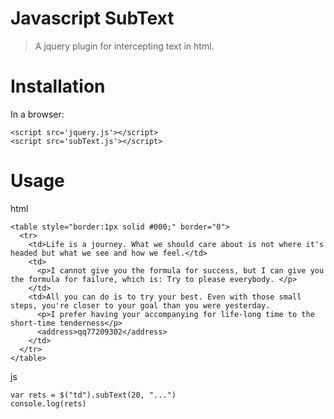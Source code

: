 # Javascript SubText
> A jquery plugin for intercepting text in html.

# Installation
In a browser:
```
<script src='jquery.js'></script>
<script src='subText.js'></script>
```
# Usage
html
```
<table style="border:1px solid #000;" border="0">
  <tr>
    <td>Life is a journey. What we should care about is not where it's headed but what we see and how we feel.</td>
    <td>
      <p>I cannot give you the formula for success, but I can give you the formula for failure, which is: Try to please everybody. </p>
    </td>
    <td>All you can do is to try your best. Even with those small steps, you're closer to your goal than you were yesterday.  
      <p>I prefer having your accompanying for life-long time to the short-time tenderness</p>
      <address>qq77209302</address>
    </td>
  </tr>
</table>
```
js
```
var rets = $("td").subText(20, "...")
console.log(rets)
```

